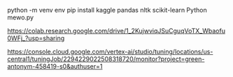 python -m venv env
pip install kaggle pandas nltk scikit-learn
Python mewo.py

https://colab.research.google.com/drive/1_2KujwviqJSuCguqVoTX_Wbaofu0WFj_?usp=sharing


https://console.cloud.google.com/vertex-ai/studio/tuning/locations/us-central1/tuningJob/2294229022508318720/monitor?project=green-antonym-458419-s0&authuser=1
